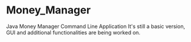 # Money_Manager
 Java Money Manager Command Line Application 
 It's still a basic version, GUI and additional functionalities are being worked on.
 
